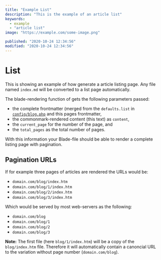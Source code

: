 ```yaml
---
title: "Example List"
description: "This is the example of an article list"
keywords:
  - example
  - "article list"
image: "https://example.com/some-image.png"

published: "2020-10-24 12:34:56"
modified: "2020-10-24 12:34:56"
---
```


# List

This is showing an example of how generate a article listing page. Any file named `index.md` will be converted to a list page automatically.

The blade-rendering function of gets the following parameters passed:

 - the complete frontmatter (merged from the `defaults.list` in [`config/blog.php`](https://github.com/spekulatius/laravel-commonmark-blog/blob/main/config/blog.php) and this pages frontmatter,
 - the commonmark-rendered content (this text) as `content`,
 - the `current_page` for the number of the page, and
 - the `total_pages` as the total number of pages.

With this information your Blade-file should be able to render a complete listing page with pagination.


## Pagination URLs

If for example three pages of articles are rendered the URLs would be:

 - `domain.com/blog/index.htm`
 - `domain.com/blog/1/index.htm`
 - `domain.com/blog/2/index.htm`
 - `domain.com/blog/3/index.htm`

Which would be served by most web-servers as the following:

 - `domain.com/blog`
 - `domain.com/blog/1`
 - `domain.com/blog/2`
 - `domain.com/blog/3`

**Note:** The first file (here `blog/1/index.htm`) will be a copy of the `blog/index.htm` file. Therefore it will automatically contain a canoncial URL to the variation without page number (`domain.com/blog`).
